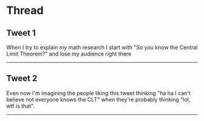 # Thread

## Tweet 1

When I try to explain my math research I start with "So you know the Central Limit Theorem?" and lose my audience right there

---

## Tweet 2

Even now I'm imagining the people liking this tweet thinking "ha ha I can't believe not everyone knows the CLT" when they're probably thinking "lol, wtf is that".

---

